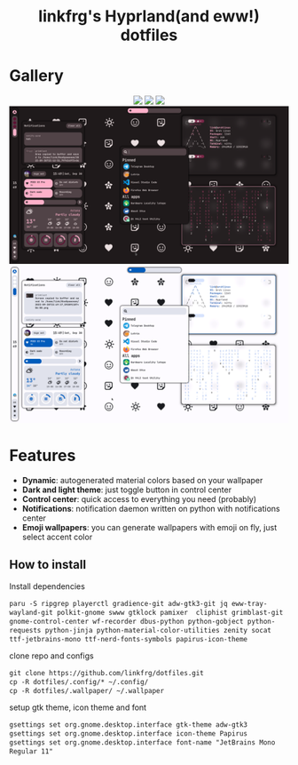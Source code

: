 <div align="center">
    <h1>linkfrg's Hyprland(and eww!) dotfiles</h1>
</div>

# Gallery

<div align="center">
  <img src="https://img.shields.io/github/last-commit/linkfrg/dotfiles?color=%23c4a7e7&style=for-the-badge">
  <img src="https://img.shields.io/github/repo-size/linkfrg/dotfiles?color=%23c4a7e7&style=for-the-badge">
  <img src="https://img.shields.io/github/stars/linkfrg/dotfiles?color=%23c4a7e7&style=for-the-badge">
</div>

<img src="assets/1.png"/>
<img src="assets/2.png"/>

# Features

- **Dynamic**: autogenerated material colors based on your wallpaper
- **Dark and light theme**: just toggle button in control center
- **Control center**: quick access to everything you need (probably)
- **Notifications**: notification daemon written on python with notifications center
- **Emoji wallpapers**: you can generate wallpapers with emoji on fly, just select accent color


## How to install

Install dependencies

```
paru -S ripgrep playerctl gradience-git adw-gtk3-git jq eww-tray-wayland-git polkit-gnome swww gtklock pamixer  cliphist grimblast-git gnome-control-center wf-recorder dbus-python python-gobject python-requests python-jinja python-material-color-utilities zenity socat ttf-jetbrains-mono ttf-nerd-fonts-symbols papirus-icon-theme
```
clone repo and configs
```
git clone https://github.com/linkfrg/dotfiles.git
cp -R dotfiles/.config/* ~/.config/
cp -R dotfiles/.wallpaper/ ~/.wallpaper
```
setup gtk theme, icon theme and font
```
gsettings set org.gnome.desktop.interface gtk-theme adw-gtk3
gsettings set org.gnome.desktop.interface icon-theme Papirus
gsettings set org.gnome.desktop.interface font-name "JetBrains Mono Regular 11"
```
